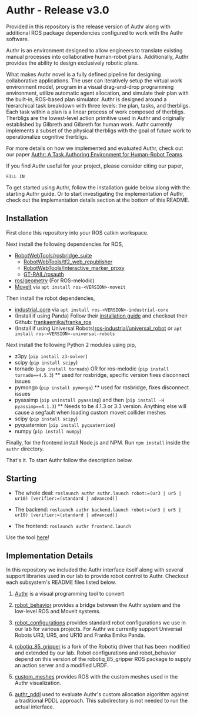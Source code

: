 # Authr - Release v3.0
Provided in this repository is the release version of Authr along with additional ROS package dependencies configured to work with the Authr software.

Authr is an environment designed to allow engineers to translate existing manual processes into collaborative human-robot plans. Additionally, Authr provides the ability to design exclusively robotic plans.

What makes Authr novel is a fully defined pipeline for designing collaborative applications. The user can iteratively setup the virtual work environment model, program in a visual drag-and-drop programming environment, utilize automatic agent allocation, and simulate their plan with the built-in, ROS-based plan simulator. Authr is designed around a hierarchical task breakdown with three levels: the plan, tasks, and therbligs. Each task within a plan is a linear process of work composed of therbligs. Therbligs are the lowest-level action primitive used in Authr and originally established by Gilbreth and Gilbreth for human work. Authr currently implements a subset of the physical therbligs with the goal of future work to operationalize cognitive therbligs.

For more details on how we implemented and evaluated Authr, check out our paper [Authr: A Task Authoring Environment for Human-Robot Teams]().

If you find Authr useful for your project, please consider citing our paper,

```
FILL IN
```

To get started using Authr, follow the installation guide below along with the starting Authr guide. Or to start investigating the implementation of Authr, check out the implementation details section at the bottom of this README.

## Installation

First clone this repository into your ROS catkin workspace.

Next install the following dependencies for ROS,
- [RobotWebTools/rosbridge_suite](https://github.com/RobotWebTools/rosbridge_suite)
  - [RobotWebTools/tf2_web_republisher](https://github.com/RobotWebTools/tf2_web_republisher)
  - [RobotWebTools/interactive_marker_proxy](https://github.com/RobotWebTools/interactive_marker_proxy)
  - [GT-RAIL/rosauth](https://github.com/GT-RAIL/rosauth)
- [ros/geometry](https://github.com/ros/geometry) (For ROS-melodic)
- [MoveIt](http://wiki.ros.org/moveit) via `apt install ros-<VERSION>-moveit`

Then install the robot dependencies,
- [industrial_core](wiki.ros.org/industrial_core) via `apt install ros-<VERSION>-industrial-core`
- (Install if using Panda) Follow their [installation guide](https://frankaemika.github.io/docs/installation_linux.html) and checkout their Github: [frankaemika/franka_ros](https://github.com/frankaemika/franka_ros)
- (Install if using Universal Robots)[ros-industrial/universal_robot](https://github.com/ros-industrial/universal_robot) or `apt install ros-<VERSION>-universal-robots`

Next install the following Python 2 modules using pip,
- z3py (`pip install z3-solver`)
- scipy (`pip install scipy`)
- tornado (`pip install tornado`) OR for ros-melodic (`pip install tornado==4.5.3`) ** used for rosbridge, specific version fixes disconnect issues
- pymongo (`pip install pymongo`) ** used for rosbridge, fixes disconnect issues
- pyassimp (`pip uninstall pyassimp`) and then  (`pip install -H pyassimp==4.1.3`) ** Needs to be 4.1.3 or 3.3 version. Anything else will cause a segfault when loading custom moveit collider meshes
- scipy (`pip install scipy`)
- pyquaternion (`pip install pyquaternion`)
- numpy (`pip install numpy`)

Finally, for the frontend install Node.js and NPM. Run `npm install` inside the `authr` directory.

That's it. To start Authr follow the description below.

## Starting


- The whole deal: `roslaunch authr authr.launch robot:=(ur3 | ur5 | ur10) [verifier:=(standard | advanced)]`


- The backend: `roslaunch authr backend.launch robot:=(ur3 | ur5 | ur10) [verifier:=(standard | advanced)]`


- The frontend: `roslaunch authr frontend.launch`

Use the tool [here](https://wisc-hci.github.io/authr/)!

## Implementation Details
In this repository we included the Authr interface itself along with several support libraries used in our lab to provide robot control to Authr. Checkout each subsystem's README files listed below.

1. [Authr](./authr/README.md) is a visual programming tool to convert

2. [robot_behavior](./robot_behavior/README.md) provides a bridge between the Authr system and the low-level ROS and MoveIt systems.

3. [robot_configurations](./robot_configurations/README.md) provides standard robot configurations we use in our lab for various projects. For Authr we currently support Universal Robots UR3, UR5, and UR10 and Franka Emika Panda.

4. [robotiq_85_gripper](./robotiq_85_gripper/README.md) is a fork of the Robotiq driver that has been modified and extended by our lab. Robot configurations and robot_behavior depend on this version of the robotiq_85_gripper ROS package to supply an action server and a modified URDF.

5. [custom_meshes](./custom_meshes/README.md) provides ROS with the custom meshes used in the Authr visualization.

6. [authr_pddl](./authr_pddl/README.md) used to evaluate Authr's custom allocation algorithm against a traditional PDDL approach. This subdirectory is not needed to run the actual interface.
